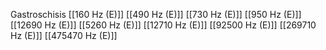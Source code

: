 Gastroschisis
[[160 Hz (E)]]
[[490 Hz (E)]]
[[730 Hz (E)]]
[[950 Hz (E)]]
[[12690 Hz (E)]]
[[5260 Hz (E)]]
[[12710 Hz (E)]]
[[92500 Hz (E)]]
[[269710 Hz (E)]]
[[475470 Hz (E)]]
